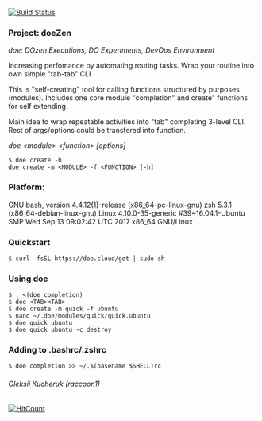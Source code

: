 [![Build Status](https://circleci.com/gh/itraccoons/doe.svg?style=shield)](https://circleci.com/gh/itraccoons/doe/tree/master)

### Project: doeZen
_doe: DOzen Executions, DO Experiments, DevOps Environment_

Increasing perfomance by automating routing tasks.
Wrap your routine into own simple "tab-tab" CLI

This is "self-creating" tool for calling functions structured by purposes (modules).
Includes one core module "completion" and create" functions for self extending.

Main idea to wrap repeatable activities into "tab" completing 3-level CLI.
Rest of args/options could be transfered into function. 

_doe \<module\> \<function\> [options]_

    $ doe create -h
    doe create -m <MODULE> -f <FUNCTION> [-h]

### Platform:

GNU bash, version 4.4.12(1)-release (x86_64-pc-linux-gnu)
zsh 5.3.1 (x86_64-debian-linux-gnu)
Linux 4.10.0-35-generic #39~16.04.1-Ubuntu SMP Wed Sep 13 09:02:42 UTC 2017 x86_64 GNU/Linux

### Quickstart

    $ curl -fsSL https://doe.cloud/get | sudo sh

### Using doe
    $ . <(doe completion)
    $ doe <TAB><TAB>
    $ doe create -m quick -f ubuntu
    $ nano ~/.doe/modules/quick/quick.ubuntu
    $ doe quick ubuntu
    $ doe quick ubuntu -c destroy

### Adding to .bashrc/.zshrc
    $ doe completion >> ~/.$(basename $SHELL)rc

###### Oleksii Kucheruk (raccoon1)
[![HitCount](http://hits.dwyl.io/itraccoons/doe.svg)](http://hits.dwyl.io/itraccoons/doe)
